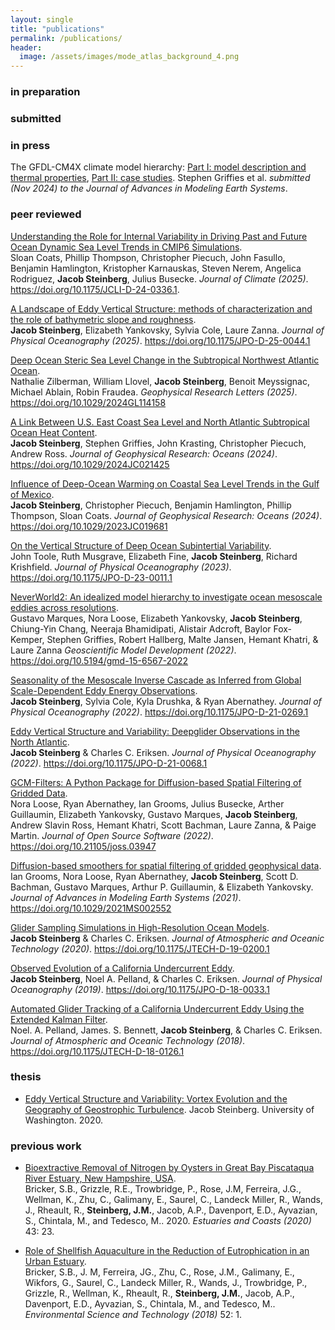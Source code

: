 ```yaml
---
layout: single
title: "publications"
permalink: /publications/
header:
  image: /assets/images/mode_atlas_background_4.png
---
```


### in preparation

### submitted

### in press 
The GFDL-CM4X climate model hierarchy: [Part I: model description and thermal properties](https://essopenarchive.org/users/538225/articles/1244737-the-gfdl-cm4x-climate-model-hierarchy-part-i-model-description-and-thermal-properties), [Part II: case studies](https://essopenarchive.org/users/538225/articles/1244739-the-gfdl-cm4x-climate-model-hierarchy-part-ii-case-studies). Stephen Griffies et al. *submitted (Nov 2024) to the Journal of Advances in Modeling Earth Systems*.

### peer reviewed 
[Understanding the Role for Internal Variability in Driving Past and Future Ocean Dynamic Sea Level Trends in CMIP6 Simulations](https://doi.org/10.1175/JCLI-D-24-0336.1). <br />
Sloan Coats, Phillip Thompson, Christopher Piecuch, John Fasullo, Benjamin Hamlington, Kristopher Karnauskas, Steven Nerem, Angelica Rodriguez, **Jacob Steinberg**, Julius Busecke. *Journal of Climate (2025)*. https://doi.org/10.1175/JCLI-D-24-0336.1.

[A Landscape of Eddy Vertical Structure: methods of characterization and the role of bathymetric slope and roughness](https://doi.org/10.1175/JPO-D-25-0044.1). <br /> 
**Jacob Steinberg**, Elizabeth Yankovsky, Sylvia Cole, Laure Zanna. *Journal of Physical Oceanography (2025)*. https://doi.org/10.1175/JPO-D-25-0044.1

[Deep Ocean Steric Sea Level Change in the Subtropical Northwest Atlantic Ocean](https://doi.org/10.1029/2024GL114158). <br />
Nathalie Zilberman, William Llovel, **Jacob Steinberg**, Benoit Meyssignac, Michael Ablain, Robin Fraudea. *Geophysical Research Letters (2025)*. https://doi.org/10.1029/2024GL114158

[A Link Between U.S. East Coast Sea Level and North Atlantic Subtropical Ocean Heat Content](https://essopenarchive.org/users/794306/articles/1109063-a-link-between-u-s-east-coast-sea-level-and-north-atlantic-subtropical-ocean-heat-content).  <br />
**Jacob Steinberg**, Stephen Griffies, John Krasting, Christopher Piecuch, Andrew Ross. *Journal of Geophysical Research: Oceans (2024)*. https://doi.org/10.1029/2024JC021425 

[Influence of Deep-Ocean Warming on Coastal Sea Level Trends in the Gulf of Mexico](https://doi.org/10.1029/2023JC019681).  <br />
**Jacob Steinberg**, Christopher Piecuch, Benjamin Hamlington, Phillip Thompson, Sloan Coats. *Journal of Geophysical Research: Oceans (2024)*. https://doi.org/10.1029/2023JC019681

[On the Vertical Structure of Deep Ocean Subintertial Variability](https://doi.org/10.1175/JPO-D-23-0011.1).  <br />
John Toole, Ruth Musgrave, Elizabeth Fine, **Jacob Steinberg**, Richard Krishfield. *Journal of Physical Oceanography (2023)*. https://doi.org/10.1175/JPO-D-23-0011.1

[NeverWorld2: An idealized model hierarchy to investigate ocean mesoscale eddies across resolutions](https://doi.org/10.5194/gmd-15-6567-2022).  <br />
Gustavo Marques, Nora Loose, Elizabeth Yankovsky, **Jacob Steinberg**, Chiung-Yin Chang, Neeraja Bhamidipati, Alistair Adcroft, Baylor Fox-Kemper, Stephen Griffies, Robert Hallberg, Malte Jansen, Hemant Khatri, & Laure Zanna *Geoscientific Model Development (2022)*. https://doi.org/10.5194/gmd-15-6567-2022 

[Seasonality of the Mesoscale Inverse Cascade as Inferred from Global Scale-Dependent Eddy Energy Observations](https://doi.org/10.1175/JPO-D-21-0269.1).  <br />
**Jacob Steinberg**, Sylvia Cole, Kyla Drushka, & Ryan Abernathey. *Journal of Physical Oceanography (2022)*. https://doi.org/10.1175/JPO-D-21-0269.1

[Eddy Vertical Structure and Variability: Deepglider Observations in the North Atlantic](https://doi.org/10.1175/JPO-D-21-0068.1).  <br />
**Jacob Steinberg** & Charles C. Eriksen. *Journal of Physical Oceanography (2022)*. https://doi.org/10.1175/JPO-D-21-0068.1 

[GCM-Filters: A Python Package for Diffusion-based Spatial Filtering of Gridded Data](https://doi.org/10.21105/joss.03947).  <br />
Nora Loose, Ryan Abernathey, Ian Grooms, Julius Busecke, Arther Guillaumin, Elizabeth Yankovsky, Gustavo Marques, **Jacob Steinberg**, Andrew Slavin Ross, Hemant Khatri, Scott Bachman, Laure Zanna, & Paige Martin. *Journal of Open Source Software (2022)*. https://doi.org/10.21105/joss.03947

[Diffusion-based smoothers for spatial filtering of gridded geophysical data](https://doi.org/10.1029/2021MS002552).  <br />
Ian Grooms, Nora Loose, Ryan Abernathey, **Jacob Steinberg**, Scott D. Bachman, Gustavo Marques, Arthur P. Guillaumin, & Elizabeth Yankovsky.  
*Journal of Advances in Modeling Earth Systems (2021)*. https://doi.org/10.1029/2021MS002552

[Glider Sampling Simulations in High-Resolution Ocean Models](https://doi.org/10.1175/JTECH-D-19-0200.1).  <br />
**Jacob Steinberg** & Charles C. Eriksen. *Journal of Atmospheric and Oceanic Technology (2020)*. https://doi.org/10.1175/JTECH-D-19-0200.1

[Observed Evolution of a California Undercurrent Eddy](https://doi.org/10.1175/JPO-D-18-0033.1).  <br />
**Jacob Steinberg**, Noel A. Pelland, & Charles C. Eriksen. *Journal of Physical Oceanography (2019)*. https://doi.org/10.1175/JPO-D-18-0033.1

[Automated Glider Tracking of a California Undercurrent Eddy Using the Extended Kalman Filter](https://doi.org/10.1175/JTECH-D-18-0126.1).  <br />
Noel. A. Pelland, James. S. Bennett, **Jacob Steinberg**, & Charles C. Eriksen. *Journal of Atmospheric and Oceanic Technology (2018)*. https://doi.org/10.1175/JTECH-D-18-0126.1

### thesis 
- [Eddy Vertical Structure and Variability: Vortex Evolution and the Geography of Geostrophic Turbulence](https://search.proquest.com/openview/60e28d852cdea92c54abfb9155a59ee5/1?pq-origsite=gscholar&cbl=18750&diss=y). Jacob Steinberg. University of Washington. 2020.

### previous work
- [Bioextractive Removal of Nitrogen by Oysters in Great Bay Piscataqua River Estuary, New Hampshire, USA](https://doi.org/10.1007/s12237-019-00661-8). <br />
Bricker, S.B., Grizzle, R.E., Trowbridge, P., Rose, J.M, Ferreira, J.G., Wellman, K., Zhu, C., Galimany, E., Saurel, C., Landeck Miller, R., Wands, J., Rheault, R., **Steinberg, J.M.**, Jacob, A.P., Davenport, E.D., Ayvazian, S., Chintala, M., and Tedesco, M.. 2020. *Estuaries and Coasts (2020)* 43: 23.
  
- [Role of Shellfish Aquaculture in the Reduction of Eutrophication in an Urban Estuary](https://doi.org/10.1021/acs.est.7b03970). <br /> 
Bricker, S.B., J. M, Ferreira, JG., Zhu, C., Rose, J.M., Galimany, E., Wikfors, G., Saurel, C., Landeck Miller, R., Wands, J., Trowbridge, P., Grizzle, R., Wellman, K., Rheault, R., **Steinberg, J.M.**, Jacob, A.P., Davenport, E.D., Ayvazian, S., Chintala, M., and Tedesco, M.. *Environmental Science and Technology (2018)* 52: 1.

[1]: /assets/documents/pelland_et_al_2018.pdf
[2]: /assets/documents/steinberg_et_al_2019.pdf
[3]: /assets/documents/steinberg_and_eriksen_2020.pdf
[4]: /assets/documents/grooms_et_al_2021.pdf
